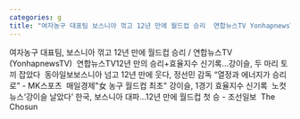 ```yaml
---
categories: g
title: "여자농구 대표팀 보스니아 꺾고 12년 만에 월드컵 승리  연합뉴스TV YonhapnewsTV  연합뉴스TV"
---
```

여자농구 대표팀, 보스니아 꺾고 12년 만에 월드컵 승리 / 연합뉴스TV (YonhapnewsTV)&nbsp;&nbsp;연합뉴스TV12년 만의 승리+효율지수 신기록…강이슬, 두 마리 토끼 잡았다&nbsp;&nbsp;동아일보보스니아 넘고 12년 만에 웃다, 정선민 감독 “열정과 에너지가 승리로” - MK스포츠&nbsp;&nbsp;매일경제"女 농구 월드컵 최초" 강이슬, 1경기 효율지수 신기록&nbsp;&nbsp;노컷뉴스‘강이슬 날았다’ 한국, 보스니아 대파…12년 만에 월드컵 첫 승 - 조선일보&nbsp;&nbsp;The Chosun
